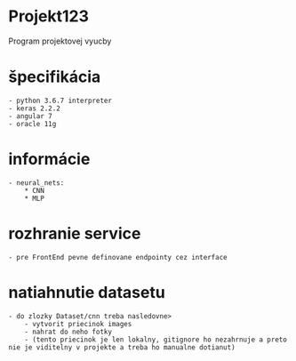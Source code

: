 # Projekt123
Program projektovej vyucby
# špecifikácia
    - python 3.6.7 interpreter
    - keras 2.2.2
    - angular 7
    - oracle 11g 
# informácie
    - neural_nets:
        * CNN 
        * MLP
# rozhranie service
    - pre FrontEnd pevne definovane endpointy cez interface
    
# natiahnutie datasetu
    - do zlozky Dataset/cnn treba nasledovne>
        - vytvorit priecinok images
        - nahrat do neho fotky
        - (tento priecinok je len lokalny, gitignore ho nezahrnuje a preto nie je viditelny v projekte a treba ho manualne dotianut)
